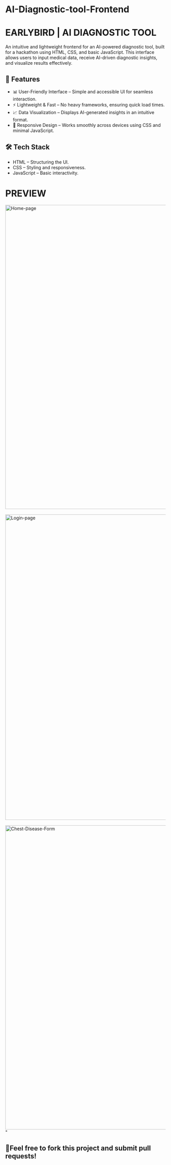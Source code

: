 # AI-Diagnostic-tool-Frontend
<h1>EARLYBIRD | AI DIAGNOSTIC TOOL</h1>
<p>
 An intuitive and lightweight frontend for an AI-powered diagnostic tool, built for a hackathon using HTML, CSS, and basic JavaScript. This interface allows users to input medical data, receive AI-driven diagnostic insights, and visualize results effectively.
</p>
<h2>🚀 Features</h2>
<ul>
  <li>📊 User-Friendly Interface – Simple and accessible UI for seamless interaction.</li>
  <li>⚡ Lightweight & Fast – No heavy frameworks, ensuring quick load times.</li>
  <li>📈 Data Visualization – Displays AI-generated insights in an intuitive format.</li>
  <li>🎨 Responsive Design – Works smoothly across devices using CSS and minimal JavaScript.</li>
</ul>

<h2>🛠️ Tech Stack</h2>
<ul>
  <li>HTML – Structuring the UI.</li>
  <li>CSS – Styling and responsiveness.</li>
  <li>JavaScript – Basic interactivity.</li>
</ul>

<h1>PREVIEW</h1>
<img width="955" alt="Home-page" src="https://github.com/user-attachments/assets/3b9774da-ce21-463b-a825-8ded2bb29b6c" />
<br><br>
<img width="959" alt="Login-page" src="https://github.com/user-attachments/assets/a3f8e770-44f7-496f-b326-1c0bf96de4a9" />
<br><br>
<img width="955" alt="Chest-Disease-Form" src="https://github.com/user-attachments/assets/39089a4d-1bb7-4205-ac77-4018ccf94d1c"/>
"



<h2>🤝Feel free to fork this project and submit pull requests!</h2>
